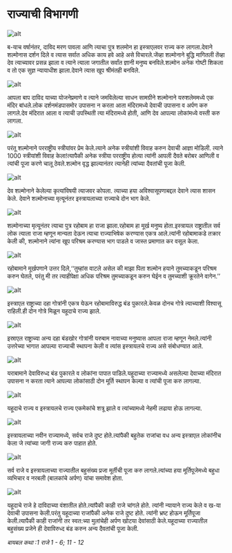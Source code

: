 # ‌‌राज्याची विभागणी

![alt](https://cdn.door43.org/obs/jpg/360px/obs-en-18-01.jpg)

‌‌‌ब-याच वर्षानंतर, दाविद मरण पावला आणि त्याचा पुत्र शलमोन हा इस्त्राएलवर राज्य करु लागला.‌‌‌देवाने शल्मोनास दर्शन दिले व त्यास सर्वात अधिक काय हवे आहे असे विचारले.‌‌‌जेंव्हा शल्मोनाने बुद्धि मागितली तेंव्हा देव त्याच्यावर प्रसन्न झाला व त्याने त्याला जगातील सर्वांत ज्ञानी मनुष्य बनविले.‌‌‌शल्मोन अनेक गोष्टी शिकला व तो एक सुज्ञ न्यायाधीश झाला.‌‌‌देवाने त्यास खूप श्रीमंतही बनविले.

![alt](https://cdn.door43.org/obs/jpg/360px/obs-en-18-02.jpg)

‌‌‌आपला बाप दाविद याच्या योजनेप्रमाणे व  त्याने जमविलेल्या साधन सामग्रीने शल्मोनाने यरुशलेममध्ये एक मंदिर बांधले.‌‌लोक दर्शनमंडपासमोर उपासना न करता आता मंदिरामध्ये देवाची उपासना व अर्पण करु लागले.‌‌‌देव मंदिरात आला व त्याची उपस्थिती त्या मंदिरामध्ये होती, आणि देव आपल्या लोकांमध्ये वस्ती करु लागला.

![alt](https://cdn.door43.org/obs/jpg/360px/obs-en-18-03.jpg)

‌‌‌परंतू शल्मोनाने परराष्ट्रीय स्त्रीयांवर प्रेम केले.‌‌‌त्याने अनेक स्त्रीयांशी विवाह करुन देवाची आज्ञा मोडिली. त्याने 1000 स्त्रीयांशी विवाह केला!‌‌‌त्यापैकी अनेक स्त्रीया परराष्ट्रीय होत्या त्यांनी आपली दैवते बरोबर आणिली व त्यांची पूजा करणे चालू ठेवले.‌‌‌शल्मोन वृद्ध झाल्यानंतर त्यानेही त्यांच्या दैवतांची पूजा केली.

![alt](https://cdn.door43.org/obs/jpg/360px/obs-en-18-04.jpg)

‌‌‌देव शल्मोनाने केलेल्या कृत्यांविषयी त्याजवर कोपला. त्याच्या हया अविश्वासूपणाबद्दल देवाने त्यास शासन केले. देवाने शल्मोनाच्या मृत्यूनंतर इस्त्रायलाच्या राज्याचे दोन भाग केले.

![alt](https://cdn.door43.org/obs/jpg/360px/obs-en-18-05.jpg)

‌‌‌शल्मोनाच्या मृत्यूनंतर त्याचा पुत्र रहोबाम हा राजा झाला.‌‌‌रहोबाम हा मूर्ख मनुष्य होता.‌‌‌इस्त्रायल राष्ट्रातील सर्व लोक त्याला राजा म्हणून मान्यता देऊन त्याचा राज्याभिषेक करण्यास एकत्र आले.‌‌‌त्यांनी रहोबामाकडे तक्रार केली की, शल्मोनाने त्यांना खूप परिश्रम करण्यास भाग पाडले व जास्त प्रमाणात कर वसूल केला.

![alt](https://cdn.door43.org/obs/jpg/360px/obs-en-18-06.jpg)

‌‌‌रहोबामाने मूर्खपणाने उत्तर दिले,‘‘तुम्हांस वाटले असेल की माझा पिता शल्मोन हयाने तुमच्याकडून परिश्रम करुन घेतले, परंतु मी तर त्याहीपेक्षा अधिक परिश्रम तुमच्याकडून करुन घेईन व तुमच्याशी क्रूरतेने वागेन.’’

![alt](https://cdn.door43.org/obs/jpg/360px/obs-en-18-07.jpg)

‌‌‌इस्त्राएल राष्ट्राच्या दहा गोत्रांनी एकत्र येऊन रहोबामाविरुद्ध बंड पुकारले.‌‌‌केवळ दोनच गोत्रे त्याच्याशी विश्वासू राहिली.‌‌‌ही दोन गोत्रे मिळून यहूदाचे राज्य झाले.

![alt](https://cdn.door43.org/obs/jpg/360px/obs-en-18-08.jpg)

‌‌‌इस्राएल राष्ट्राच्या अन्य दहा बंडखोर गोत्रांनी यरुबाम नावाच्या मनुष्यास आपला राजा म्हणून नेमले.‌‌‌त्यांनी उत्तरेच्या भागात आपल्या राज्याची स्थापना केली व त्यांस इस्त्रायलचे राज्य असे संबोधण्यात आले.

![alt](https://cdn.door43.org/obs/jpg/360px/obs-en-18-09.jpg)

‌‌‌यराबामाने देवाविरुध्द बंड पुकारले व लोकांना पापात पाडिले.‌‌‌यहूदाच्या राज्यामध्ये असलेल्या देवाच्या मंदिरात उपासना न करता त्याने आपल्या लोकांसाठी दोन मूर्ति स्थापन केल्या व त्यांची पूजा करु लागल्या.

![alt](https://cdn.door43.org/obs/jpg/360px/obs-en-18-10.jpg)

‌‌‌यहूदाचे राज्य व इस्त्रायलचे राज्य एकमेकांचे शत्रू झाले व त्यांच्यामध्ये नेहमी लढाया होऊ लागल्या.

![alt](https://cdn.door43.org/obs/jpg/360px/obs-en-18-11.jpg)

‌‌इ‌स्त्रायलाच्या नवीन राज्यामध्ये, सर्वच राजे दुष्ट होते.‌‌‌त्यांपैकी बहुतेक राजांचा वध अन्य इस्त्राएल लोकांनीच केला जे त्यांच्या जागी राज्य करु पाहात होते.

![alt](https://cdn.door43.org/obs/jpg/360px/obs-en-18-12.jpg)

‌‌‌सर्व राजे व इस्त्रायलाच्या राज्यातील बहुसंख्य प्रजा मूर्तीची पूजा करु लागले.‌‌‌त्यांच्या हया मूर्तिपूजेमध्ये बहुधा व्यभिचार व नरबली (बालकांचे अर्पण) यांचा समावेश होता.

![alt](https://cdn.door43.org/obs/jpg/360px/obs-en-18-13.jpg)

‌‌‌यहूदाचे राजे हे दाविदाच्या वंशातील होते.‌‌‌त्यांपैकी काही राजे चांगले होते. त्यांनी न्यायाने राज्य केले व ख-या देवाची उपासना केली.‌‌‌परंतु यहूदाच्या राजांपैकी अनेक राजे दुष्ट होते. त्यांनी भ्रष्ट होऊन मूर्तिपूजा केली.‌‌‌त्यापैकी काही राजांनी तर स्वत:च्या मुलांचेही अर्पण खोटया देवांसाठी केले.‌‌‌यहूदाच्या राज्यातील बहुसंख्य प्रजेने ही देवाविरुध्द बंड करुन अन्य दैवतांची पूजा केली.

_‌‌‌बायबल कथा :‌‌‌1 राजे 1 - 6; 11 - 12_